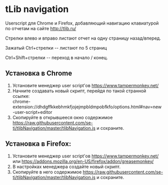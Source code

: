 # tLib navigation

Userscript для Chrome и Firefox, добавляющий навигацию клавиатурой по отчетам на сайте http://tlib.ru/

Стрелки влево и вправо листают отчет на одну страницу назад/вперед.

Зажатый Ctrl+стрелки -- листают по 5 страниц

Ctrl+Shift+стрелки -- переход в начало / конец.

## Установка в Chrome
1. Установите менеджер user script'ов https://www.tampermonkey.net/
2. Начните создавать новый скрипт, перейдя по такой странной ссылке:<br/>
chrome-extension://dhdgffkkebhmkfjojejmpbldmpobfkfo/options.html#nav=new-user-script+editor
3. Скопируйте в открывшееся окно содержимое https://raw.githubusercontent.com/se-ti/tlibNavigation/master/tlibNavigation.js и сохраните. 

## Установка в Firefox:
1. Установите менеджер user script'ов https://www.tampermonkey.net/ или https://addons.mozilla.org/en-US/firefox/addon/greasemonkey/
2. В настройках менеджера создайте новый скрипт.
3. Скопируйте в него содержимое https://raw.githubusercontent.com/se-ti/tlibNavigation/master/tlibNavigation.js и сохраните. 

